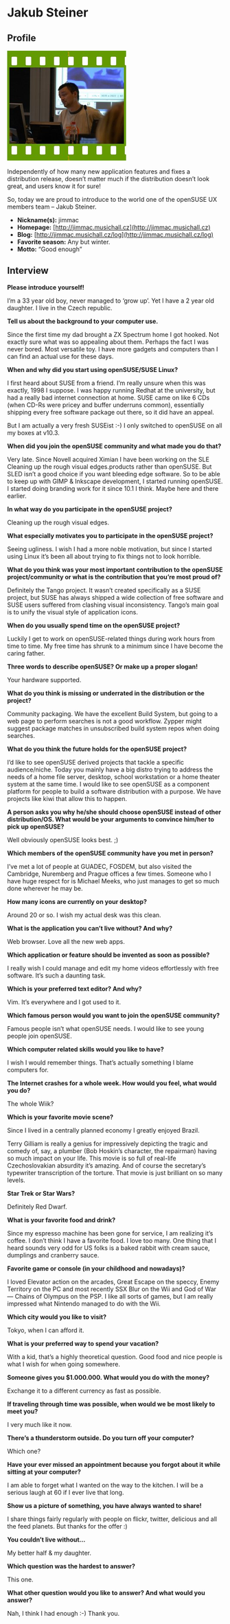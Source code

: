 # Jakub Steiner

## Profile

![Jakub Steiner](images/jakub_steiner.jpg)

Independently of how many new application features and fixes a distribution release, doesn’t matter much if the distribution doesn’t look great, and users know it for sure!

So, today we are proud to introduce to the world one of the openSUSE UX members team – Jakub Steiner.

* **Nickname(s):** jimmac
* **Homepage:** [http://jimmac.musichall.cz](http://jimmac.musichall.cz)
* **Blog:** [http://jimmac.musichall.cz/log](http://jimmac.musichall.cz/log)
* **Favorite season:** Any but winter.
* **Motto:** “Good enough”

## Interview

**Please introduce yourself!**

I’m a 33 year old boy, never managed to ‘grow up’. Yet I have a 2 year old daughter.
I live in the Czech republic.


**Tell us about the background to your computer use.**

Since the first time my dad brought a ZX Spectrum home I got hooked. Not exactly sure what was so appealing about them. Perhaps the fact I was never bored. Most versatile toy. I have more gadgets and computers than I can find an actual use for these days.


**When and why did you start using openSUSE/SUSE Linux?**

I first heard about SUSE from a friend. I’m really unsure when this was exactly, 1998 I suppose. I was happy running Redhat at the university, but had a really bad internet connection at home. SUSE came on like 6 CDs (when CD-Rs were pricey and buffer underruns common), essentially shipping every free software package out there, so it did have an appeal.

But I am actually a very fresh SUSEist :-) I only switched to openSUSE on all my boxes at v10.3.


**When did you join the openSUSE community and what made you do that?**

Very late. Since Novell acquired Ximian I have been working on the SLE Cleaning up the rough visual edges.products rather than openSUSE. But SLED isn’t a good choice if you want bleeding edge software. So to be able to keep up with GIMP & Inkscape development, I started running openSUSE. I started doing branding work for it since 10.1 I think. Maybe here and there earlier.


**In what way do you participate in the openSUSE project?**

Cleaning up the rough visual edges.


**What especially motivates you to participate in the openSUSE project?**

Seeing ugliness. I wish I had a more noble motivation, but since I started using Linux it’s been all about trying to fix things not to look horrible.


**What do you think was your most important contribution to the openSUSE project/community or what is the contribution that you’re most proud of?**

Definitely the Tango project. It wasn’t created specifically as a SUSE project, but SUSE has always shipped a wide collection of free software and SUSE users suffered from clashing visual inconsistency. Tango’s main goal is to unify the visual style of application icons.


**When do you usually spend time on the openSUSE project?**

Luckily I get to work on openSUSE-related things during work hours from time to time. My free time has shrunk to a minimum since I have become the caring father.


**Three words to describe openSUSE? Or make up a proper slogan!**

Your hardware supported.


**What do you think is missing or underrated in the distribution or the project?**

Community packaging. We have the excellent Build System, but going to a web page to perform searches is not a good workflow. Zypper might suggest package matches in unsubscribed build system repos when doing searches.


**What do you think the future holds for the openSUSE project?**

I’d like to see openSUSE derived projects that tackle a specific audience/niche. Today you mainly have a big distro trying to address the needs of a home file server, desktop, school workstation or a home theater system at the same time. I would like to see openSUSE as a component platform for people to build a software distribution with a purpose. We have projects like kiwi that allow this to happen.


**A person asks you why he/she should choose openSUSE instead of other distribution/OS. What would be your arguments to convince him/her to pick up openSUSE?**

Well obviously openSUSE looks best. ;)


**Which members of the openSUSE community have you met in person?**

I’ve met a lot of people at GUADEC, FOSDEM, but also visited the Cambridge, Nuremberg and Prague offices a few times. Someone who I have huge respect for is Michael Meeks, who just manages to get so much done wherever he may be.


**How many icons are currently on your desktop?**

Around 20 or so. I wish my actual desk was this clean.


**What is the application you can’t live without? And why?**

Web browser. Love all the new web apps.


**Which application or feature should be invented as soon as possible?**

I really wish I could manage and edit my home videos effortlessly with free software. It’s such a daunting task.


**Which is your preferred text editor? And why?**

Vim. It’s everywhere and I got used to it.


**Which famous person would you want to join the openSUSE community?**

Famous people isn’t what openSUSE needs. I would like to see young people join openSUSE.


**Which computer related skills would you like to have?**

I wish I would remember things. That’s actually something I blame computers for.


**The Internet crashes for a whole week. How would you feel, what would you do?**

The whole Wiik?


**Which is your favorite movie scene?**

Since I lived in a centrally planned economy I greatly enjoyed Brazil.

Terry Gilliam is really a genius for impressively depicting the tragic and comedy of, say, a plumber (Bob Hoskin’s character, the repairman) having so much impact on your life. This movie is so full of real-life Czechoslovakian absurdity it’s amazing. And of course the secretary’s typewriter transcription of the torture. That movie is just brilliant on so many levels.


**Star Trek or Star Wars?**

Definitely Red Dwarf.


**What is your favorite food and drink?**

Since my espresso machine has been gone for service, I am realizing it’s coffee. I don’t think I have a favorite food. I love too many. One thing that I heard sounds very odd for US folks is a baked rabbit with cream sauce, dumplings and cranberry sauce.


**Favorite game or console (in your childhood and nowadays)?**

I loved Elevator action on the arcades, Great Escape on the speccy, Enemy Territory on the PC and most recently SSX Blur on the Wii and God of War — Chains of Olympus on the PSP. I like all sorts of games, but I am really impressed what Nintendo managed to do with the Wii.


**Which city would you like to visit?**

Tokyo, when I can afford it.


**What is your preferred way to spend your vacation?**

With a kid, that’s a highly theoretical question. Good food and nice people is what I wish for when going somewhere.


**Someone gives you $1.000.000. What would you do with the money?**

Exchange it to a different currency as fast as possible.


**If traveling through time was possible, when would we be most likely to meet you?**

I very much like it now.


**There’s a thunderstorm outside. Do you turn off your computer?**

Which one?


**Have your ever missed an appointment because you forgot about it while sitting at your computer?**

I am able to forget what I wanted on the way to the kitchen. I will be a serious laugh at 60 if I ever live that long.


**Show us a picture of something, you have always wanted to share!**

I share things fairly regularly with people on flickr, twitter, delicious and all the feed planets. But thanks for the offer :)


**You couldn’t live without…**

My better half & my daughter.


**Which question was the hardest to answer?**

This one.


**What other question would you like to answer? And what would you answer?**

Nah, I think I had enough :-) Thank you.
